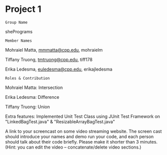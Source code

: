 # Project 1
 
    Group Name
shePrograms

    Member Names
Mohraiel Matta, mmmatta@cpp.edu, mohraielm

Tiffany Truong, tmtruong@cpp.edu, tiff178

Erika Ledesma, euledesma@cpp.edu, erikajledesma

    Roles & Contribution

Mohraiel Matta: Intersection

Erika Ledesma: Difference

Tiffany Truong: Union


Extra features: Implemented Unit Test Class using JUnit Test Framework on "LinkedBagTest.java" & "ResizableArrayBagTest.java" 

A link to your screencast on some video streaming website. The screen cast should introduce your names and demo run your code, and each person should talk about their code briefly. Please make it shorter than 3 minutes. (Hint: you can edit the video – concatenate/delete video sections.)
